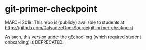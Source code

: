 # git-primer-checkpoint

MARCH 2019: This repo is (publicly) available to students at: https://github.com/GalvanizeOpenSource/git-primer-checkpoint

As such, this version under the gSchool org (which required student onboarding) is DEPRECATED.
